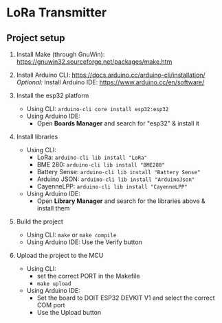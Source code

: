 # LoRa Transmitter

## Project setup

1. Install Make (through GnuWin): <https://gnuwin32.sourceforge.net/packages/make.htm>
2. Install Arduino CLI: <https://docs.arduino.cc/arduino-cli/installation/>\
*Optional:* Install Arduino IDE: <https://www.arduino.cc/en/software/>

3. Install the esp32 platform
    - Using CLI: `arduino-cli core install esp32:esp32`
    - Using Arduino IDE:
      - Open **Boards Manager** and search for "esp32" & install it

4. Install libraries
    - Using CLI:
      - LoRa: `arduino-cli lib install "LoRa"`
      - BME 280: `arduino-cli lib install "BME280"`
      - Battery Sense: `arduino-cli lib install "Battery Sense"`
      - Arduino JSON: `arduino-cli lib install "ArduinoJson"`
      - CayenneLPP: `arduino-cli lib install "CayenneLPP"`
    - Using Arduino IDE:
      - Open **Library Manager** and search for the libraries above & install them

5. Build the project
    - Using CLI: `make` or `make compile`
    - Using Arduino IDE: Use the Verify button

6. Upload the project to the MCU
    - Using CLI:
      - set the correct PORT in the Makefile
      - `make upload`
    - Using Arduino IDE:
      - Set the board to DOIT ESP32 DEVKIT V1 and select the correct COM port
      - Use the Upload button
